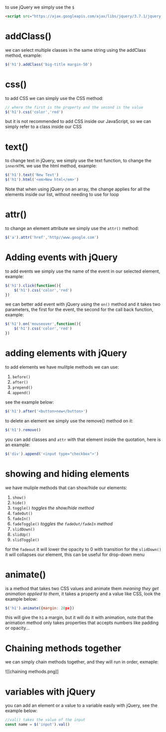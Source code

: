 to use jQuery we simply use the `$` 

```html
<script src="https://ajax.googleapis.com/ajax/libs/jquery/3.7.1/jquery.min.js"></script>
```

# addClass()

we can select multiple classes in the same string using the addClass method, example:

```javascript
$('h1').addClass('big-title margin-50')
```
# css()

to add CSS we can simply use the CSS method:

```javascript
// where the first is the property and the second is the value
$('h1').css('color','red')
```

but it is not recommended to add CSS inside our JavaScript, so we can simply refer to a class inside our CSS

# text()

to change text in jQuery, we simply use the text function, to change the `innerHTML` we use the html method, example:

```javascript
$('h1').text('New Text')
$('h1').html('<em>New html</em>')
```

Note that when using jQuery on an array, the change applies for all the elements inside our list, without needing to use for loop

# attr()

to change an element attribute we simply use the `attr()` method:

```javascript
$('a').attr('href','http//www.google.com')
```

# Adding events with jQuery

to add events we simply use the name of the event in our selected element, example:

```javascript
$('h1').click(function(){
	$('h1').css('color','red')
})
```

we can better add event with jQuery using the `on()` method and it takes two parameters, the first for the event, the second for the call back function, example:

```javascript
$('h1').on('mouseover',function(){
	$('h1').css('color','red')
})
```

# adding elements with jQuery

to add elements we have mulitple methods we can use:

1. `before()`
2. `after()`
3. `prepend()`
4. `append()`

see the example below:

```javascript
$('h1').after('<button>new</button>')
```

to delete an element we simply use the remove() method on it:

```javascript
$('h1').remove()
```

you can add classes and `attr` with that element inside the quotation, here is an example:

```javascript
$('div').append('<input type="checkbox">')
```

# showing and hiding elements

we have muliple methods that can show/hide our elements:

1. `show()`
2. `hide()`
3. `toggle()` *toggles the show/hide method*
4. `fadeOut() `
5. `fadeIn()`
6. `fadeToggle()` *toggles the `fadeOut/fadeIn` method*
7. `slidDown()`
8. `slidUp()`
9. `slidToggle()`

for the `fadeout` it will lower the opacity to 0 with transition
for the `slidDown()` it will collapses our element, this can be useful for drop-down menu

# animate()

is a method that takes two CSS values and animate them *meaning they get animation applied to them*, it takes a property and a value like CSS, look the example below:

```javascript
$('h1').animate({margin: 20px})
```

this will give the `h1` a margin, but it will do it with animation, note that the animation method only takes properties that accepts numbers like padding or opacity...


# Chaining methods together

we can simply chain methods together, and they will run in order, exmaple:

![[chaining methods.png]]

# variables with jQuery

you can add an element or a value to a variable easily with jQuery, see the example below:

```javascript
//val() takes the value of the input
const name = $('input').val()
```

